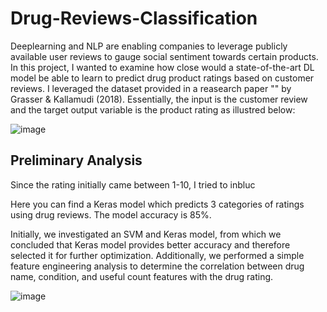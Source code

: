 # Drug-Reviews-Classification

Deeplearning and NLP are enabling companies to leverage publicly available user reviews to gauge social sentiment towards certain products. In this project, I wanted to examine how close would a state-of-the-art DL model be able to learn to predict drug product ratings based on customer reviews. I leveraged the dataset provided in a reasearch paper "" by Grasser & Kallamudi (2018). Essentially, the input is the customer review and the target output variable is the product rating as illustred below:

![image](https://user-images.githubusercontent.com/26292532/119268319-5fc82800-bbc0-11eb-92d1-ca292066fa98.png)

## Preliminary Analysis
Since the rating initially came between 1-10, I tried to inbluc

Here you can find a Keras model which predicts 3 categories of ratings using drug reviews. The model accuracy is 85%.



Initially, we investigated an SVM and Keras model, from which we concluded that Keras model provides better accuracy and therefore selected it for further optimization. Additionally, we performed a simple feature engineering analysis to determine the correlation between drug name, condition, and useful count features with the drug rating.

![image](https://user-images.githubusercontent.com/26292532/119268596-b5e99b00-bbc1-11eb-998e-d61a2f5acef7.png)
